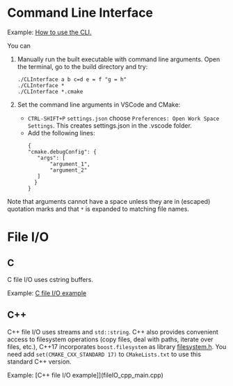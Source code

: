 # Command Line Interface

Example: [How to use the CLI.](CLInterface_main.cpp)

You can

1. Manually run the built executable with command line arguments. Open the terminal, go to the build directory and try:

   ```
   ./CLInterface a b c=d e = f "g = h"
   ./CLInterface *
   ./CLInterface *.cmake
   ```

2. Set the command line arguments in VSCode and CMake:
   * `CTRL-SHIFT+P` `settings.json` choose `Preferences: Open Work Space Settings`. This creates settings.json in the .vscode folder.
   * Add the following lines: 
     ```
     {
     "cmake.debugConfig": {
        "args": [
            "argument_1",
            "argument_2"
        ]
       }
     }
     ```

Note that arguments cannot have a space unless they are in (escaped) quotation marks and that `*` is expanded to matching file names.


# File I/O


## C
C file I/O uses cstring buffers.

Example: [C file I/O example](fileIO_cstring_main.cpp)

## C++

C++ file I/O uses streams and `std::string`.
C++ also provides convenient access to filesystem operations (copy files, deal with paths, iterate over files, etc.),
C++17 incorporates `boost.filesystem` as library [filesystem.h](https://en.cppreference.com/w/cpp/filesystem). You need add `set(CMAKE_CXX_STANDARD 17)` to 
`CMakeLists.txt` to use this standard C++ version.

Example: [C++ file I/O example]](fileIO_cpp_main.cpp)

